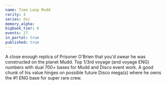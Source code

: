 ```yaml
---
name: Time Loop Mudd
rarity: 4
series: dsc
memory_alpha:
bigbook_tier: 6
events: 27
in_portal: true
published: true
---
```


A close enough replica of Prisoner O'Brien that you'd swear he was constructed on the planet Mudd. Top 1/3rd voyage (and voyage ENG) numbers with dual 700+ bases for Mudd and Disco event work. A good chunk of his value hinges on possible future Disco mega(s) where he owns the #1 ENG base for super rare crew.
